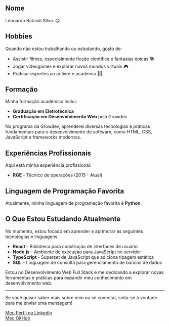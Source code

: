 

## Nome
Leonardo Bataioli Silva. 😊

## Hobbies
Quando não estou trabalhando ou estudando, gosto de:
- Assistir filmes, especialmente ficção científica e fantasias épicas 📚
- Jogar videogames e explorar novos mundos virtuais 🎮
- Praticar esportes ao ar livre e academia 🏋️‍♂️


## Formação
Minha formação acadêmica inclui:
- **Graduação em Eletrotécnica**
- **Certificação em Desenvolvimento Web** pela Growdev

No programa da Growdev, aprenderei diversas tecnologias e práticas fundamentais para o desenvolvimento de software, como HTML, CSS, JavaScript e frameworks modernos.

## Experiências Profissionais
Aqui está minha experiência profissional:
- **RGE** - Técnico de operações (2015 - Atual)

## Linguagem de Programação Favorita
Atualmente, minha linguagem de programação favorita é **Python**.

## O Que Estou Estudando Atualmente
No momento, estou focado em aprender e aprimorar as seguintes tecnologias e linguagens:
- **React** - Biblioteca para construção de interfaces de usuário
- **Node.js** - Ambiente de execução para JavaScript no servidor
- **TypeScript** - Superset de JavaScript que adiciona tipagem estática
- **SQL** - Linguagem de consulta para gerenciamento de bancos de dados

Estou no Desenvolvimento Web Full Stack e me dedicando a explorar novas ferramentas e práticas para expandir meu conhecimento em desenvolvimento web.

---

Se você quiser saber mais sobre mim ou se conectar, sinta-se à vontade para me enviar uma mensagem!

[Meu Perfil no LinkedIn](https://www.linkedin.com/in/leonardo-silva-9b3485219/)
<br>
[Meu GitHub](https://github.com/leosilvaq)
